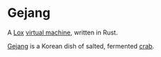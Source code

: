 # Gejang

A [Lox](https://craftinginterpreters.com/) [virtual machine](https://craftinginterpreters.com/chunks-of-bytecode.html),
written in Rust.

[Gejang](https://en.wikipedia.org/wiki/Gejang) is a Korean dish of salted, fermented [crab](https://rustacean.net/).
